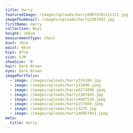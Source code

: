```yaml
---
title: Harry
featuredImage: /images/uploads/harry49875391111111.jpg
imageThumbnail: /images/uploads/harry2387493.jpg
firstName: Harry
collection: Boys
height: 168cm
measurementType: chest
bust: 76cm
waist: 66cm
hips: 87cm
size: S/M
shoeSize: '8'
hair: Dark Brown
eyes: Dark Brown
imagePortfolio:
  - image: /images/uploads/harry376189.jpg
  - image: /images/uploads/harry23490.jpeg
  - image: /images/uploads/harry6273890.jpeg
  - image: /images/uploads/harry2387493.jpg
  - image: /images/uploads/harry4987539.jpeg
  - image: /images/uploads/harry237689.jpeg
  - image: /images/uploads/harry3279.jpg
  - image: /images/uploads/harry48957943.jpeg
meta:
  title: Harry
---
```


